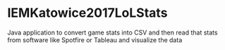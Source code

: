 # IEMKatowice2017LoLStats
Java application to convert game stats into CSV and then read that stats from software like Spotfire or Tableau and visualize the data
